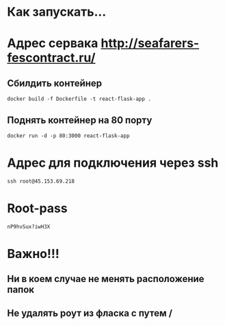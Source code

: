 # Как запускать...

# Адрес сервака http://seafarers-fescontract.ru/

## Сбилдить контейнер
```shell
docker build -f Dockerfile -t react-flask-app .
```

## Поднять контейнер на 80 порту
```shell
docker run -d -p 80:3000 react-flask-app
```

# Адрес для подключения через ssh

```shell
ssh root@45.153.69.218
```

# Root-pass

```shell
nP9hvSux?iwH3X
```

# Важно!!!
## Ни в коем случае не менять расположение папок
## Не удалять роут из фласка с путем /
